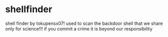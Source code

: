 # shellfinder
shell finder by tokupensx07! used to scan the backdoor shell that we share only for science!!! if you commit a crime it is beyond our responsibility
